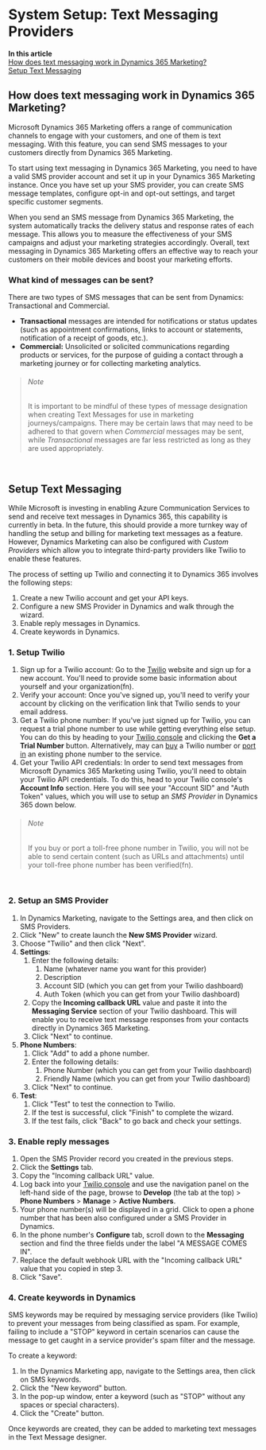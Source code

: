 # System Setup: Text Messaging Providers

**In this article**
<br>[How does text messaging work in Dynamics 365 Marketing?](#how-does-text-messaging-work-in-dynamics-365-marketing)
<br>[Setup Text Messaging](#setup-text-messaging)

[comment]: <> (Export: Web/01_03_TextMessaging.html)

## How does text messaging work in Dynamics 365 Marketing?

Microsoft Dynamics 365 Marketing offers a range of communication channels to engage with your customers, and one of them is text messaging. With this feature, you can send SMS messages to your customers directly from Dynamics 365 Marketing.

To start using text messaging in Dynamics 365 Marketing, you need to have a valid SMS provider account and set it up in your Dynamics 365 Marketing instance. Once you have set up your SMS provider, you can create SMS message templates, configure opt-in and opt-out settings, and target specific customer segments.

When you send an SMS message from Dynamics 365 Marketing, the system automatically tracks the delivery status and response rates of each message. This allows you to measure the effectiveness of your SMS campaigns and adjust your marketing strategies accordingly. Overall, text messaging in Dynamics 365 Marketing offers an effective way to reach your customers on their mobile devices and boost your marketing efforts.

### What kind of messages can be sent?
There are two types of SMS messages that can be sent from Dynamics:  Transactional and Commercial.

* **Transactional** messages are intended for notifications or status updates (such as appointment confirmations, links to account or statements, notification of a receipt of goods, etc.).
* **Commercial:** Unsolicited or solicited communications regarding products or services, for the purpose of guiding a contact through a marketing journey or for collecting marketing analytics.

>###### Note
> It is important to be mindful of these types of message designation when creating Text Messages for use in marketing journeys/campaigns.  There may be certain laws that may need to be adhered to that govern when _Commercial_ messages may be sent, while _Transactional_ messages are far less restricted as long as they are used appropriately.
<br>

## Setup Text Messaging

While Microsoft is investing in enabling Azure Communication Services to send and receive text messages in Dynamics 365, this capability is currently in beta.  In the future, this should provide a more turnkey way of handling the setup and billing for marketing text messages as a feature.  However, Dynamics Marketing can also be configured with _Custom Providers_ which allow you to integrate third-party providers like Twilio to enable these features.

The process of setting up Twilio and connecting it to Dynamics 365 involves the following steps:

1. Create a new Twilio account and get your API keys.
2. Configure a new SMS Provider in Dynamics and walk through the wizard.
3. Enable reply messages in Dynamics.
4. Create keywords in Dynamics.

### 1. Setup Twilio
1. Sign up for a Twilio account: Go to the [Twilio](https://www.twilio.com/try-twilio) website and sign up for a new account. You'll need to provide some basic information about yourself and your organization(fn).
2. Verify your account: Once you've signed up, you'll need to verify your account by clicking on the verification link that Twilio sends to your email address.
3. Get a Twilio phone number:  If you've just signed up for Twilio, you can request a trial phone number to use while getting everything else setup.  You can do this by heading to your [Twilio console](https://console.twilio.com/) and clicking the **Get a Trial Number** button.  Alternatively, may can [buy](https://console.twilio.com/us1/develop/phone-numbers/manage/search?frameUrl=%2Fconsole%2Fphone-numbers%2Fsearch%3Fx-target-region%3Dus1&currentFrameUrl=%2Fconsole%2Fphone-numbers%2Fsearch%3FisoCountry%3DUS%26searchTerm%3D%26searchFilter%3Dleft%26searchType%3Dnumber%26x-target-region%3Dus1%26__override_layout__%3Dembed%26bifrost%3Dtrue) a Twilio number or [port in](https://console.twilio.com/us1/develop/phone-numbers/port-host/port-number?frameUrl=%2Fconsole%2Fphone-numbers%2Fporting-requests%2Fport%3Fx-target-region%3Dus1) an existing phone number to the service.
4. Get your Twilio API credentials: In order to send text messages from Microsoft Dynamics 365 Marketing using Twilio, you'll need to obtain your Twilio API credentials. To do this, head to your Twilio console's **Account Info** section.  Here you will see your "Account SID" and "Auth Token" values, which you will use to setup an _SMS Provider_ in Dynamics 365 down below.

>###### Note
> If you buy or port a toll-free phone number in Twilio, you will not be able to send certain content (such as URLs and attachments) until your toll-free phone number has been verified(fn).
<br>

### 2. Setup an SMS Provider
1. In Dynamics Marketing, navigate to the Settings area, and then click on SMS Providers.
2. Click "New" to create launch the **New SMS Provider** wizard.
3. Choose "Twilio" and then click "Next".
4. **Settings**:
    1. Enter the following details:
        1. Name (whatever name you want for this provider)
        2. Description
        3. Account SID (which you can get from your Twilio dashboard)
        4. Auth Token (which you can get from your Twilio dashboard)
    2. Copy the **Incoming callback URL** value and paste it into the **Messaging Service** section of your Twilio dashboard.  This will enable you to receive text message responses from your contacts directly in Dynamics 365 Marketing.
    3. Click "Next" to continue.
5. **Phone Numbers**:
    1. Click "Add" to add a phone number.
    2. Enter the following details:
        1. Phone Number (which you can get from your Twilio dashboard)
        2. Friendly Name (which you can get from your Twilio dashboard)
    3. Click "Next" to continue.
6. **Test**:
    1. Click "Test" to test the connection to Twilio.
    2. If the test is successful, click "Finish" to complete the wizard.
    3. If the test fails, click "Back" to go back and check your settings.

### 3. Enable reply messages
1. Open the SMS Provider record you created in the previous steps.
2. Click the **Settings** tab.
3. Copy the "Incoming callback URL" value.
4. Log back into your [Twilio console](https://console.twilio.com/) and use the navigation panel on the left-hand side of the page, browse to **Develop** (the tab at the top) > **Phone Numbers** > **Manage** > **Active Numbers**.
5. Your phone number(s) will be displayed in a grid.  Click to open a phone number that has been also configured under a SMS Provider in Dynamics.
6. In the phone number's **Configure** tab, scroll down to the **Messaging** section and find the three fields under the label "A MESSAGE COMES IN".
7. Replace the default webhook URL with the "Incoming callback URL" value that you copied in step 3.
8. Click "Save".

### 4. Create keywords in Dynamics
SMS keywords may be required by messaging service providers (like Twilio) to prevent your messages from being classified as spam.  For example, failing to include a "STOP" keyword in certain scenarios can cause the message to get caught in a service provider's spam filter and the message.

To create a keyword:

1. In the Dynamics Marketing app, navigate to the Settings area, then click on SMS keywords.
2. Click the "New keyword" button.
3. In the pop-up window, enter a keyword (such as "STOP" without any spaces or special characters).
4. Click the "Create" button.

Once keywords are created, they can be added to marketing text messages in the Text Message designer.